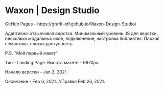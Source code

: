 # Waxon | Design Studio
GitHub Pages - https://grafit-off.github.io/Waxon-Design-Studio/

Адаптивно-отзывчивая верстка. Минимальный уровень JS для верстки, несколько модальных окон, подключение, настройка библиотек. Плохая семантика, плохая доступность.

P.S. "Мой первый макет"

Тип - Landing Page. Высота макете - 6970px.

Начало верстки - Jan 2, 2021.

Окончание - Feb 6, 2021.
//Правка Feb 26, 2021.
